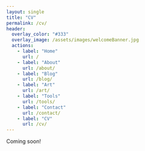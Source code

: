 ```yaml
---
layout: single
title: "CV"
permalink: /cv/
header:
  overlay_color: "#333"
  overlay_image: /assets/images/welcomeBanner.jpg
  actions:
    - label: "Home"
      url: /
    - label: "About"
      url: /about/
    - label: "Blog"
      url: /blog/
    - label: "Art"
      url: /art/
    - label: "Tools"
      url: /tools/
    - label: "Contact"
      url: /contact/
    - label: "CV"
      url: /cv/
---
```


Coming soon!